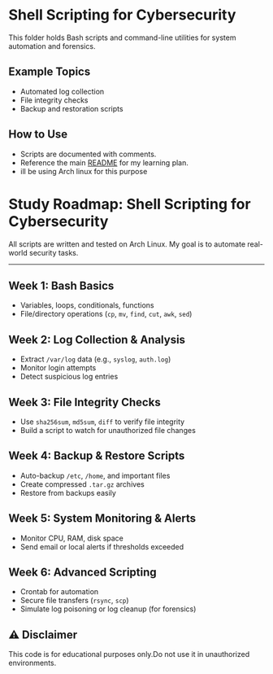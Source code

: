 # Shell Scripting for Cybersecurity

This folder holds Bash scripts and command-line utilities for system automation and forensics.

## Example Topics
- Automated log collection
- File integrity checks
- Backup and restoration scripts

## How to Use

- Scripts are documented with comments.
- Reference the main [README](../README.md) for my learning plan.
- ill be using Arch linux for this purpose

# Study Roadmap: Shell Scripting for Cybersecurity

All scripts are written and tested on Arch Linux. My goal is to automate real-world security tasks.

---

## Week 1: Bash Basics
- Variables, loops, conditionals, functions
- File/directory operations (`cp`, `mv`, `find`, `cut`, `awk`, `sed`)

## Week 2: Log Collection & Analysis
- Extract `/var/log` data (e.g., `syslog`, `auth.log`)
- Monitor login attempts
- Detect suspicious log entries

## Week 3: File Integrity Checks
- Use `sha256sum`, `md5sum`, `diff` to verify file integrity
- Build a script to watch for unauthorized file changes

## Week 4: Backup & Restore Scripts
- Auto-backup `/etc`, `/home`, and important files
- Create compressed `.tar.gz` archives
- Restore from backups easily

## Week 5: System Monitoring & Alerts
- Monitor CPU, RAM, disk space
- Send email or local alerts if thresholds exceeded

## Week 6: Advanced Scripting
- Crontab for automation
- Secure file transfers (`rsync`, `scp`)
- Simulate log poisoning or log cleanup (for forensics)


## ⚠️ Disclaimer

This code is for educational purposes only.Do not use it in unauthorized environments.
